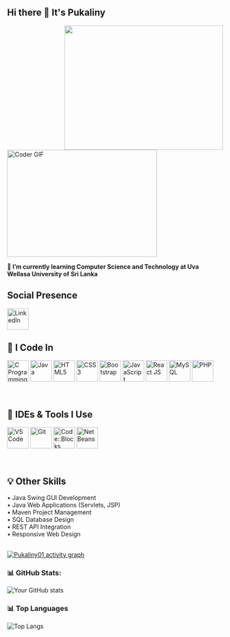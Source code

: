 ## Hi there 👋 It's Pukaliny

<img align="right" width="370" height="290" src="https://i.pinimg.com/originals/47/f0/34/47f0342cec72b800463bf003eac1257e.gif">
<img alt="Coder GIF" height=250 width=350 src="https://cdn.dribbble.com/users/730703/screenshots/6581243/avento.gif" />
<br>

**🌱 I’m currently learning Computer Science and Technology at Uva Wellasa University of Sri Lanka**

## Social Presence
 <a href="https://www.linkedin.com/in/pukaliny-yokanathan-761b5931b?utm_source=share&utm_campaign=share_via&utm_content=profile&utm_medium=android_app" target="_blank">
  <img height="50" width="50" src="https://upload.wikimedia.org/wikipedia/commons/c/ca/LinkedIn_logo_initials.png" alt="LinkedIn" />
</a><br/>


## 🚀 I Code In
<p align="left"> <img height="50" width="50" src="https://img.icons8.com/color/48/000000/c-programming.png" alt="C Programming" /> <img height="50" width="50" src="https://img.icons8.com/color/48/000000/java-coffee-cup-logo.png" alt="Java" /> <img height="50" width="50" src="https://img.icons8.com/color/48/000000/html-5.png" alt="HTML5" /> <img height="50" width="50" src="https://img.icons8.com/color/48/000000/css3.png" alt="CSS3" /> <img height="50" width="50" src="https://img.icons8.com/color/48/000000/bootstrap.png" alt="Bootstrap" /> <img height="50" width="50" src="https://img.icons8.com/color/48/000000/javascript.png" alt="JavaScript" /> <img height="50" width="50" src="https://img.icons8.com/color/48/000000/react-native.png" alt="React JS" /> <img height="50" width="50" src="https://img.icons8.com/color/48/000000/mysql-logo.png" alt="MySQL" /> <img height="50" width="50" src="https://www.php.net//images/logos/new-php-logo.svg" alt="PHP" /> </p><br/>


## 🧰 IDEs & Tools I Use
<p align="left"> <img height="50" width="50" src="https://img.icons8.com/color/48/000000/visual-studio-code-2019.png" alt="VS Code" /> <img height="50" width="50" src="https://img.icons8.com/color/50/000000/git.png" alt="Git" /> <img height="50" width="50" src="https://img.icons8.com/fluency/48/code-blocks.png" alt="Code::Blocks" /> <img height="50" width="50" src="https://img.icons8.com/color/48/apache-netbeans.png" alt="NetBeans" /> </p><br/>


## 💡 Other Skills  
• Java Swing GUI Development  
• Java Web Applications (Servlets, JSP)  
• Maven Project Management  
• SQL Database Design  
• REST API Integration  
• Responsive Web Design <br/><br/>


[![Pukaliny01 activity graph](https://github-readme-activity-graph.vercel.app/graph?username=Pukaliny01&bg_color=121112&color=f5f0f4&line=31d834&point=f5f4f4&area=true&hide_border=true)](https://github.com/ashutosh00710/github-readme-activity-graph)

### 📊 GitHub Stats:
![Your GitHub stats](https://github-readme-stats.vercel.app/api?username=Pukaliny01&show_icons=true&theme=radical)

### 📊 Top Languages
![Top Langs](https://github-readme-stats.vercel.app/api/top-langs/?username=Pukaliny01&layout=compact&langs_count=8&theme=radical)
